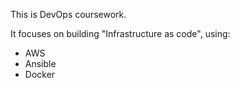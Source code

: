 This is DevOps coursework.

It focuses on building "Infrastructure as code", using:

* AWS
* Ansible
* Docker